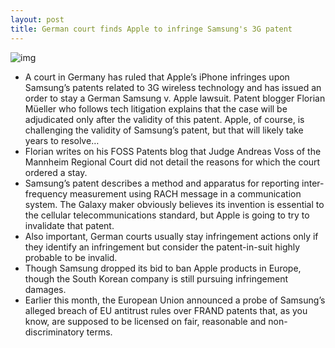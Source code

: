 ```yaml
---
layout: post
title: German court finds Apple to infringe Samsung's 3G patent
---
```

![img](http://media.idownloadblog.com/wp-content/uploads/2012/01/apple-vs-samsung.jpeg)
* A court in Germany has ruled that Apple’s iPhone infringes upon Samsung’s patents related to 3G wireless technology and has issued an order to stay a German Samsung v. Apple lawsuit. Patent blogger Florian Müeller who follows tech litigation explains that the case will be adjudicated only after the validity of this patent. Apple, of course, is challenging the validity of Samsung’s patent, but that will likely take years to resolve…
* Florian writes on his FOSS Patents blog that Judge Andreas Voss of the Mannheim Regional Court did not detail the reasons for which the court ordered a stay.
* Samsung’s patent describes a method and apparatus for reporting inter-frequency measurement using RACH message in a communication system. The Galaxy maker obviously believes its invention is essential to the cellular telecommunications standard, but Apple is going to try to invalidate that patent.
* Also important, German courts usually stay infringement actions only if they identify an infringement but consider the patent-in-suit highly probable to be invalid.
* Though Samsung dropped its bid to ban Apple products in Europe, though the South Korean company is still pursuing infringement damages.
* Earlier this month, the European Union announced a probe of Samsung’s alleged breach of EU antitrust rules over FRAND patents that, as you know, are supposed to be licensed on fair, reasonable and non-discriminatory terms.

